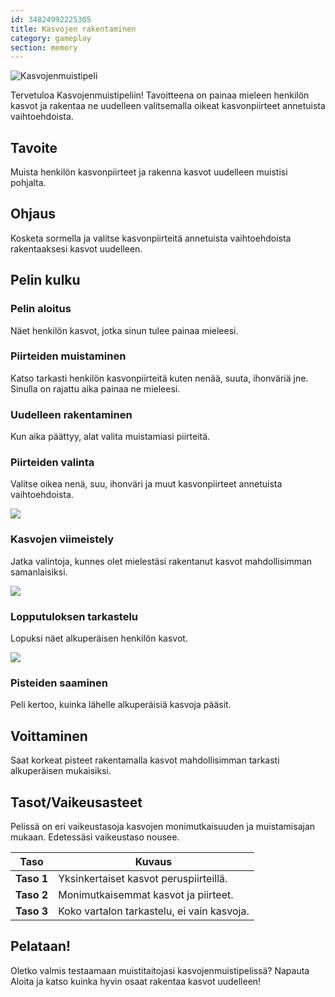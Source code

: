 ```yaml
---
id: 34824992225305
title: Kasvojen rakentaminen
category: gameplay
section: memory
---
```

![Kasvojenmuistipeli](https://help.studycat.com/hc/article_attachments/34824961331481)

Tervetuloa Kasvojenmuistipeliin! Tavoitteena on painaa mieleen henkilön kasvot ja rakentaa ne uudelleen valitsemalla oikeat kasvonpiirteet annetuista vaihtoehdoista.

## Tavoite

Muista henkilön kasvonpiirteet ja rakenna kasvot uudelleen muistisi pohjalta.

## Ohjaus

Kosketa sormella ja valitse kasvonpiirteitä annetuista vaihtoehdoista rakentaaksesi kasvot uudelleen.

## Pelin kulku

### Pelin aloitus

Näet henkilön kasvot, jotka sinun tulee painaa mieleesi.

### Piirteiden muistaminen 

Katso tarkasti henkilön kasvonpiirteitä kuten nenää, suuta, ihonväriä jne. Sinulla on rajattu aika painaa ne mieleesi.

### Uudelleen rakentaminen

Kun aika päättyy, alat valita muistamiasi piirteitä.

### Piirteiden valinta

Valitse oikea nenä, suu, ihonväri ja muut kasvonpiirteet annetuista vaihtoehdoista.

![](https://help.studycat.com/hc/article_attachments/34824961340697)

### Kasvojen viimeistely

Jatka valintoja, kunnes olet mielestäsi rakentanut kasvot mahdollisimman samanlaisiksi.

![](https://help.studycat.com/hc/article_attachments/34824961345177)

### Lopputuloksen tarkastelu

Lopuksi näet alkuperäisen henkilön kasvot.

![](https://help.studycat.com/hc/article_attachments/34824961349017)

### Pisteiden saaminen

Peli kertoo, kuinka lähelle alkuperäisiä kasvoja pääsit.

## Voittaminen

Saat korkeat pisteet rakentamalla kasvot mahdollisimman tarkasti alkuperäisen mukaisiksi.

## Tasot/Vaikeusasteet

Pelissä on eri vaikeustasoja kasvojen monimutkaisuuden ja muistamisajan mukaan. Edetessäsi vaikeustaso nousee.

| Taso | Kuvaus |
| --- | --- |
| **Taso&nbsp;1** | Yksinkertaiset kasvot peruspiirteillä. |
| **Taso&nbsp;2** | Monimutkaisemmat kasvot ja piirteet. |
| **Taso&nbsp;3** | Koko vartalon tarkastelu, ei vain kasvoja. |

## Pelataan!

Oletko valmis testaamaan muistitaitojasi kasvojenmuistipelissä? Napauta Aloita ja katso kuinka hyvin osaat rakentaa kasvot uudelleen!